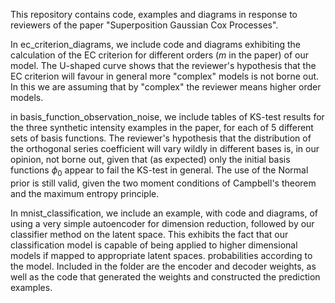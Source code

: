 This repository contains code, examples and diagrams in response to 
reviewers of the paper "Superposition Gaussian Cox Processes".

In ec_criterion_diagrams, we include code and diagrams exhibiting the
calculation of the EC criterion for different orders ($m$ in the paper) of our
model. The U-shaped curve shows that the reviewer's hypothesis that the EC
criterion will favour in general more "complex" models is not borne out. In
this we are assuming that by "complex" the reviewer means higher order models.

in basis_function_observation_noise, we include tables of KS-test results for
the three synthetic intensity examples in the paper, for each of 5 different
sets of basis functions. The reviewer's hypothesis that the distribution of the
orthogonal series coefficient will  vary wildly in different bases is, in our
opinion, not borne out, given that (as expected) only the initial basis
functions $\phi_0$ appear to fail the KS-test in general. The use of the Normal
prior is still valid, given the two moment conditions of Campbell's theorem and
the maximum entropy principle.

In mnist_classification, we include an example, with code and diagrams, of
using a very simple autoencoder for dimension reduction, followed by our
classifier method on the latent space. This exhibits the fact that our
classification model is capable of being applied to higher dimensional models
if mapped to appropriate latent spaces. probabilities according to the model.
Included in the folder are the encoder and decoder weights, as well as the code
that generated the weights and constructed the prediction examples.
